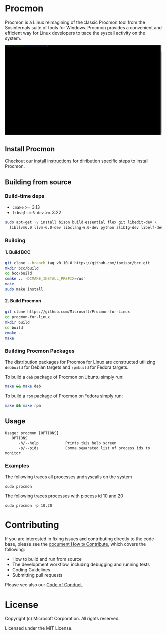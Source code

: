 # Procmon 
Procmon is a Linux reimagining of the classic Procmon tool from the Sysinternals suite of tools for Windows.  Procmon provides a convenient and efficient way for Linux developers to trace the syscall activity on the system. 

![Procmon in use](procmon.gif "Procmon in use")
## Install Procmon
Checkout our [install instructions](INSTALL.md) for ditribution specific steps to install Procmon.

## Building from source

### Build-time deps
* `cmake` >= 3.13
* `libsqlite3-dev` >= 3.22

```bash
sudo apt-get -y install bison build-essential flex git libedit-dev \
  libllvm6.0 llvm-6.0-dev libclang-6.0-dev python zlib1g-dev libelf-dev
```

### Building

#### 1. Build BCC
```bash
git clone --branch tag_v0.10.0 https://github.com/iovisor/bcc.git
mkdir bcc/build
cd bcc/build
cmake .. -DCMAKE_INSTALL_PREFIX=/usr
make
sudo make install
```

#### 2. Build Procmon
```bash
git clone https://github.com/Microsoft/Procmon-for-Linux
cd procmon-for-linux
mkdir build
cd build
cmake ..
make
```

### Building Procmon Packages 
The distribution packages for Procmon for Linux are constructed utilizing `debbuild` for Debian targets and `rpmbuild` for Fedora targets.

To build a `deb` package of Procmon on Ubuntu simply run:
```sh
make && make deb
```

To build a `rpm` package of Procmon on Fedora simply run:
```sh
make && make rpm
```

## Usage
```
Usage: procmon [OPTIONS]
   OPTIONS
      -h/--help            Prints this help screen
      -p/--pids            Comma separated list of process ids to monitor
```

### Examples
The following traces all processes and syscalls on the system
```
sudo procmon
```
The following traces processes with process id 10 and 20
```
sudo procmon -p 10,20
```

# Contributing
If you are interested in fixing issues and contributing directly to the code base, please see the [document How to Contribute](CONTRIBUTING.md), which covers the following:
* How to build and run from source
* The development workflow, including debugging and running tests
* Coding Guidelines
* Submitting pull requests

Please see also our [Code of Conduct](CODE_OF_CONDUCT.md).


# License
Copyright (c) Microsoft Corporation. All rights reserved.

Licensed under the MIT License.